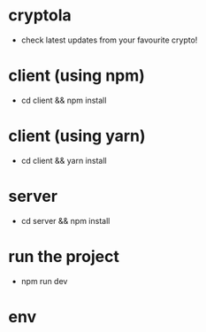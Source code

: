 # cryptola
- check latest updates from your favourite crypto!

# client (using npm)
- cd client && npm install

# client (using yarn)
- cd client && yarn install

# server
- cd server && npm install

# run the project
- npm run dev

# env
